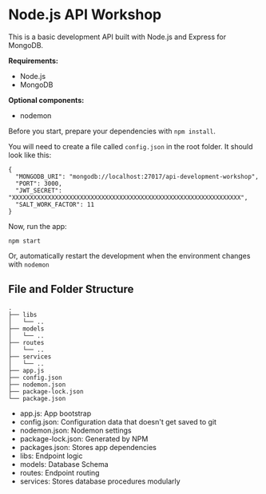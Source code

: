 # Node.js API Workshop

This is a basic development API built with Node.js and Express for MongoDB.

**Requirements:**

* Node.js
* MongoDB

**Optional components:**

* nodemon

Before you start, prepare your dependencies with `npm install`.

You will need to create a file called `config.json` in the root folder. It should look like this:

```
{
  "MONGODB_URI": "mongodb://localhost:27017/api-development-workshop",
  "PORT": 3000,
  "JWT_SECRET": "XXXXXXXXXXXXXXXXXXXXXXXXXXXXXXXXXXXXXXXXXXXXXXXXXXXXXXXXXXXXXXXX",
  "SALT_WORK_FACTOR": 11
}

```

Now, run the app:

`npm start`

Or, automatically restart the development when the environment changes with `nodemon`

## File and Folder Structure

```
.
├── libs
│   └── ..
├── models
│   └── ..
├── routes
│   └── ..
├── services
│   └── ..
├── app.js
├── config.json
├── nodemon.json
├── package-lock.json
└── package.json
```
* app.js: App bootstrap
* config.json: Configuration data that doesn't get saved to git
* nodemon.json: Nodemon settings
* package-lock.json: Generated by NPM
* packages.json: Stores app dependencies
* libs: Endpoint logic
* models: Database Schema
* routes: Endpoint routing
* services: Stores database procedures modularly
